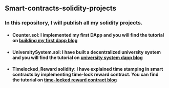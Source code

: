 ## Smart-contracts-solidity-projects
### In this repository, I will publish all my solidity projects.
- ####  Counter.sol: I implemented my first DApp and you will find the tutorial on [building my first dapp blog](https://eidoox.hashnode.dev/blockchain-development-building-your-first-simple-dapp-using-solidity-remix-metamask-etherjs-and-react)
- #### UniversitySystem.sol: I have built a decentralized university system and you will find the tutorial on [university system dapp blog ](https://eidoox.hashnode.dev/building-a-simple-decentralized-university-system-app-using-solidity-etherjs-and-react)
- #### Timelocked_Reward solidity: I have explained time stamping in smart contracts by implementing time-lock reward contract. You can find the tutorial on [time-locked reward contract blog](https://eidoox.hashnode.dev/explaining-time-stamping-in-smart-contracts-by-creating-time-locked-reward-contract-in-solidity)
